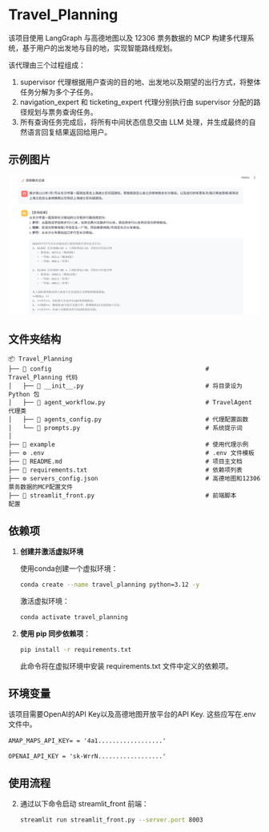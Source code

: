 # Travel_Planning
该项目使用 LangGraph 与高德地图以及 12306 票务数据的 MCP 构建多代理系统，基于用户的出发地与目的地，实现智能路线规划。

该代理由三个过程组成：
1. supervisor 代理根据用户查询的目的地、出发地以及期望的出行方式，将整体任务分解为多个子任务。
2. navigation_expert 和 ticketing_expert 代理分别执行由 supervisor 分配的路径规划与票务查询任务。
3. 所有查询任务完成后，将所有中间状态信息交由 LLM 处理，并生成最终的自然语言回复结果返回给用户。

## 示例图片
![示例图片](https://github.com/SunHao20001207/Travel_Planning/blob/main/Travel_Planning/example/%E7%A4%BA%E4%BE%8B.png?raw=true)

## 文件夹结构

```plaintext
📦 Travel_Planning
├── 📁 config                                           # Travel_Planning 代码
│   ├── 📄 __init__.py                                  # 将目录设为 Python 包
│   ├── 📄 agent_workflow.py                            # TravelAgent 代理类
│   ├── 📄 agents_config.py                             # 代理配置函数
│   └── 📄 prompts.py                                   # 系统提示词
│
├── 📁 example                                          # 使用代理示例
├── ⚙️ .env                                             # .env 文件模板
├── 📄 README.md                                        # 项目主文档
├── 📄 requirements.txt                                 # 依赖项列表
├── ⚙️ servers_config.json                              # 高德地图和12306票务数据的MCP配置文件
├── 📄 streamlit_front.py                               # 前端脚本
配置
```

## 依赖项

1. **创建并激活虚拟环境**

    使用conda创建一个虚拟环境：

    ```bash
    conda create --name travel_planning python=3.12 -y
    ```

    激活虚拟环境：
     
     ```bash
    conda activate travel_planning
    ```

2. **使用 pip 同步依赖项**：

    ```bash
    pip install -r requirements.txt
    ```
    
    此命令将在虚拟环境中安装 requirements.txt 文件中定义的依赖项。

## 环境变量

该项目需要OpenAI的API Key以及高德地图开放平台的API Key. 这些应写在.env文件中。

`AMAP_MAPS_API_KEY= = '4a1..................'`

`OPENAI_API_KEY = 'sk-WrrN..................'`


## 使用流程

2. 通过以下命令启动 streamlit_front 前端：
    ```bash
    streamlit run streamlit_front.py --server.port 8003
    ```
